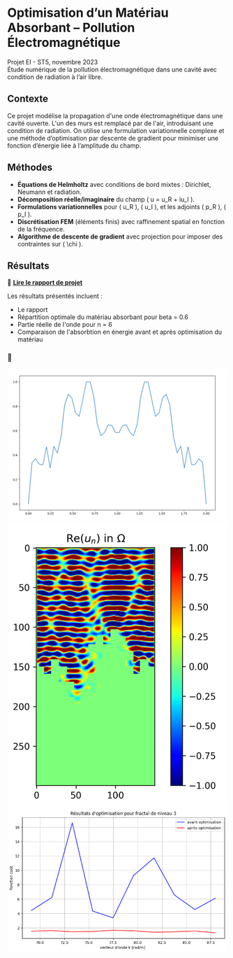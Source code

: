 # Optimisation d’un Matériau Absorbant – Pollution Électromagnétique

Projet EI - ST5, novembre 2023  
Étude numérique de la pollution électromagnétique dans une cavité avec condition de radiation à l’air libre.

## Contexte

Ce projet modélise la propagation d'une onde électromagnétique dans une cavité ouverte. L'un des murs est remplacé par de l'air, introduisant une condition de radiation. On utilise une formulation variationnelle complexe et une méthode d’optimisation par descente de gradient pour minimiser une fonction d’énergie liée à l’amplitude du champ.

## Méthodes

- **Équations de Helmholtz** avec conditions de bord mixtes : Dirichlet, Neumann et radiation.
- **Décomposition réelle/imaginaire** du champ \( u = u_R + iu_I \).
- **Formulations variationnelles** pour \( u_R \), \( u_I \), et les adjoints \( p_R \), \( p_I \).
- **Discrétisation FEM** (éléments finis) avec raffinement spatial en fonction de la fréquence.
- **Algorithme de descente de gradient** avec projection pour imposer des contraintes sur \( \chi \).

## Résultats


📄 **[Lire le rapport de projet](Pollution_EM_EI.pdf)**

Les résultats présentés incluent :
- Le rapport
- Répartition optimale du matériau absorbant pour beta = 0.6
- Partie réelle de l'onde pour n = 6
- Comparaison de l'absorbtion en énergie avant et après optimisation du matériau

### 🔽 
![Répartition optimale du matériau ](results/chi_v0.6.png)
![Partie réelle de l'onde pour n = 6](results/2.1.png)
![Comparaison de l'absorbtion](results/f3.png)
